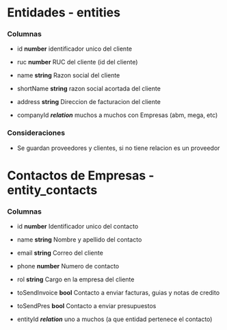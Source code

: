# Entidades - entities
### Columnas
- id **number** identificador unico del cliente
- ruc **number** RUC del cliente (id del cliente)
- name **string** Razon social del cliente
- shortName **string** razon social acortada del cliente
- address **string** Direccion de facturacion del cliente

- companyId ***relation*** muchos a muchos con Empresas (abm, mega, etc)

### Consideraciones
- Se guardan proveedores y clientes, si no tiene relacion es un proveedor

# Contactos de Empresas - entity_contacts
### Columnas
- id **number** Identificador unico del contacto
- name **string** Nombre y apellido del contacto
- email **string** Correo del cliente
- phone **number** Numero de contacto 
- rol **string** Cargo en la empresa del cliente
- toSendInvoice **bool** Contacto a enviar facturas, guias y notas de credito
- toSendPres **bool** Contacto a enviar presupuestos

- entityId ***relation*** uno a muchos (a que entidad pertenece el contacto)
